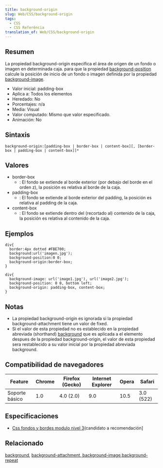 ```yaml
---
title: background-origin
slug: Web/CSS/background-origin
tags:
  - CSS
  - CSS Referência
translation_of: Web/CSS/background-origin
---
```


## Resumen

La propiedad background-origin especifica el área de origen de un fondo o imagen en determinada caja. para que la propiedad [background-position](/es/CSS/background-position) calcule la posición de inicio de un fondo o imagen definida por la propiedad [background-image](/es/CSS/background-image).

- Valor inicial: padding-box
- Aplica a: Todos los elementos
- Heredado: No
- Porcentajes: n/a
- Media: Visual
- Valor computado: Mismo que valor especificado.
- Animación: No

## Sintaxis

```
background-origin:[padding-box | border-box | content-box][, [border-box | padding-box | content-box]]*
```

## Valores

- border-box
  - : El fondo se extiende al borde exterior (por debajo del borde en el orden z), la posición es relativa al borde de la caja.
- padding-box
  - : El fondo se extiende al borde exterior del padding, la posición es relativa al padding de la caja.
- content-box
  - : El fondo se extiende dentro del (recortado al) contenido de la caja, la posición es relativa al contenido de la caja.

## Ejemplos

```
div{
  border:4px dotted #FBE700;
  background:url('imagen.jpg');
  background-position:0 0;
  background-origin:border-box;
}
```

```
div{
  background-image: url('image1.jpg'), url('image2.jpg');
  background-position: 0 0, bottom left;
  background-origin: padding-box, content-box;
}
```

## Notas

- La propiedad background-origin es ignorada si la propiedad background-attachment tiene un valor de fixed.
- Si el valor de esta propiedad no es establecido en la propiedad abreviada (shorthand) [background](/es/CSS/background) que es aplicada a el elemento despues de la propiedad background-origin, el valor de esta propiedad sera restablecido a su valor inicial por la propiedad abreviada background.

## Compatibilidad de navegadores

| Feature        | Chrome | Firefox (Gecko) | Internet Explorer | Opera | Safari    |
| -------------- | ------ | --------------- | ----------------- | ----- | --------- |
| Soporte básico | 1.0    | 4.0 (2.0)       | 9.0               | 10.5  | 3.0 (522) |

## Especificaciones

- [Css fondos y bordes modulo nivel 3](http://dev.w3.org/csswg/css3-background/#the-background-origin)(candidato a recomendación]

## Relacionado

[background](/es/CSS/background), [background-attachment](/es/CSS/background-attachment)[, background-image](/es/CSS/background-image),[background-repeat](/es/CSS/background-repeat)

